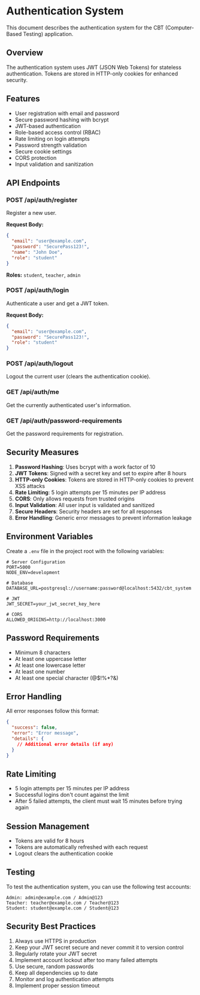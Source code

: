 # Authentication System

This document describes the authentication system for the CBT (Computer-Based Testing) application.

## Overview

The authentication system uses JWT (JSON Web Tokens) for stateless authentication. Tokens are stored in HTTP-only cookies for enhanced security.

## Features

- User registration with email and password
- Secure password hashing with bcrypt
- JWT-based authentication
- Role-based access control (RBAC)
- Rate limiting on login attempts
- Password strength validation
- Secure cookie settings
- CORS protection
- Input validation and sanitization

## API Endpoints

### POST /api/auth/register
Register a new user.

**Request Body:**
```json
{
  "email": "user@example.com",
  "password": "SecurePass123!",
  "name": "John Doe",
  "role": "student"
}
```

**Roles:** `student`, `teacher`, `admin`

### POST /api/auth/login
Authenticate a user and get a JWT token.

**Request Body:**
```json
{
  "email": "user@example.com",
  "password": "SecurePass123!",
  "role": "student"
}
```

### POST /api/auth/logout
Logout the current user (clears the authentication cookie).

### GET /api/auth/me
Get the currently authenticated user's information.

### GET /api/auth/password-requirements
Get the password requirements for registration.

## Security Measures

1. **Password Hashing**: Uses bcrypt with a work factor of 10
2. **JWT Tokens**: Signed with a secret key and set to expire after 8 hours
3. **HTTP-only Cookies**: Tokens are stored in HTTP-only cookies to prevent XSS attacks
4. **Rate Limiting**: 5 login attempts per 15 minutes per IP address
5. **CORS**: Only allows requests from trusted origins
6. **Input Validation**: All user input is validated and sanitized
7. **Secure Headers**: Security headers are set for all responses
8. **Error Handling**: Generic error messages to prevent information leakage

## Environment Variables

Create a `.env` file in the project root with the following variables:

```
# Server Configuration
PORT=5000
NODE_ENV=development

# Database
DATABASE_URL=postgresql://username:password@localhost:5432/cbt_system

# JWT
JWT_SECRET=your_jwt_secret_key_here

# CORS
ALLOWED_ORIGINS=http://localhost:3000
```

## Password Requirements

- Minimum 8 characters
- At least one uppercase letter
- At least one lowercase letter
- At least one number
- At least one special character (@$!%*?&)

## Error Handling

All error responses follow this format:

```json
{
  "success": false,
  "error": "Error message",
  "details": {
    // Additional error details (if any)
  }
}
```

## Rate Limiting

- 5 login attempts per 15 minutes per IP address
- Successful logins don't count against the limit
- After 5 failed attempts, the client must wait 15 minutes before trying again

## Session Management

- Tokens are valid for 8 hours
- Tokens are automatically refreshed with each request
- Logout clears the authentication cookie

## Testing

To test the authentication system, you can use the following test accounts:

```
Admin: admin@example.com / Admin@123
Teacher: teacher@example.com / Teacher@123
Student: student@example.com / Student@123
```

## Security Best Practices

1. Always use HTTPS in production
2. Keep your JWT secret secure and never commit it to version control
3. Regularly rotate your JWT secret
4. Implement account lockout after too many failed attempts
5. Use secure, random passwords
6. Keep all dependencies up to date
7. Monitor and log authentication attempts
8. Implement proper session timeout
